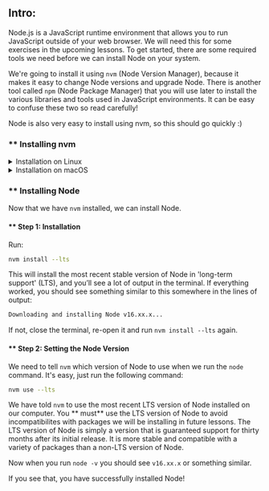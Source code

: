 ## Intro:


Node.js is a JavaScript runtime environment that allows you to run JavaScript outside of your web browser. We will need this for some exercises in the upcoming lessons. To get started, there are some required tools we need before we can install Node on your system.

We're going to install it using `nvm` (Node Version Manager), because it makes it easy to change Node versions and upgrade Node. There is another tool called `npm` (Node Package Manager) that you will use later to install the various libraries and tools used in JavaScript environments. It can be easy to confuse these two so read carefully!

Node is also very easy to install using nvm, so this should go quickly :)

### ** Installing nvm

<details markdown="block">
  <summary class="dropDown-header">Installation on Linux</summary>

#### ** Step 0: Prerequisites 
To install nvm properly, you'll need `curl`. Simply run the command below:

```bash
sudo apt install curl
``` 

#### ** Step 1: Downloading and Installing `nvm`

Simply run this command:

```bash
curl -o- https://raw.githubusercontent.com/nvm-sh/nvm/v0.35.3/install.sh | bash
```

This will install `nvm`

#### ** Step 2: Initializing `nvm`

In the terminal there should be some directions on how to initialize `nvm`, if not, (or if you don't feel like copying from the terminal), run these commands:

```bash
export NVM_DIR="$([ -z "${XDG_CONFIG_HOME-}" ] && printf %s "${HOME}/.nvm" || printf %s "${XDG_CONFIG_HOME}/nvm")"
[ -s "$NVM_DIR/nvm.sh" ] && \. "$NVM_DIR/nvm.sh" # This loads nvm
```

You can verify `nvm` is installed by running the command:

```BASH
command -v nvm
```

if this returns `nvm: command not found` close the terminal and re-open it.

</details>

<details markdown="block">
  <summary class="dropDown-header">Installation on macOS</summary>
  <br/>
  
On macOS 10.15 and above, the default shell is now zsh. During installation, nvm will look for a `.zshrc` file in your user home directory. By default, this file does not exist so we need to create it.

To create the `.zshrc` file and start the nvm installation, run the following commands:

```bash
touch ~/.zshrc
```

```bash
curl -o- https://raw.githubusercontent.com/nvm-sh/nvm/v0.35.3/install.sh | bash
```

Restart your terminal, or copy and paste the following into your terminal and press enter: 

```bash
export NVM_DIR="$HOME/.nvm"
[ -s "$NVM_DIR/nvm.sh" ] && \. "$NVM_DIR/nvm.sh" # This loads nvm
[ -s "$NVM_DIR/bash_completion" ] && \. "$NVM_DIR/bash_completion" # This loads nvm bash_completion
```

Test your nvm installation by running:

```bash
nvm --version.
```

For more information, view [NVM's github documentation](https://github.com/nvm-sh/nvm#installation-and-update).

</details>

### ** Installing Node

Now that we have `nvm` installed, we can install Node.

#### ** Step 1: Installation

Run:

```bash
nvm install --lts
```

This will install the most recent stable version of Node in 'long-term support' (LTS), and you’ll see a lot of output in the terminal. If everything worked, you should see something similar to this somewhere in the lines of output:

```bash
Downloading and installing Node v16.xx.x...
```

If not, close the terminal, re-open it and run `nvm install --lts` again.

#### ** Step 2: Setting the Node Version

We need to tell `nvm` which version of Node to use when we run the `node` command. It's easy, just run the following command:

```bash
nvm use --lts
```

We have told `nvm` to use the most recent LTS version of Node installed on our computer. You ** must**  use the LTS version of Node to avoid incompatibilites with packages we will be installing in future lessons. The LTS version of Node is simply a version that is guaranteed support for thirty months after its initial release. It is more stable and compatible with a variety of packages than a non-LTS version of Node.

Now when you run `node -v` you should see `v16.xx.x` or something similar. 

If you see that, you have successfully installed Node!

